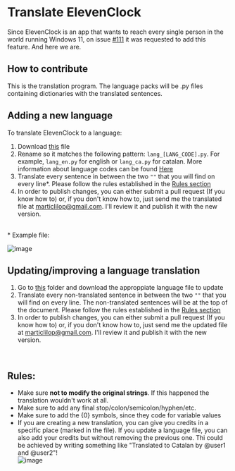 # Translate ElevenClock
Since ElevenClock is an app that wants to reach every single person in the world running Windows 11, on issue [#111](https://github.com/martinet101/ElevenClock/issues/111) it was requested to add this feature. And here we are.

## How to contribute
This is the translation program. The language packs will be .py files containing dictionaries with the translated sentences. 

## Adding a new language
To translate ElevenClock to a language:
1. Download [this](https://github.com/martinet101/ElevenClock/blob/main/elevenclock/lang/lang_sample.py) file
2. Rename so it matches the following pattern: `lang_[LANG_CODE].py`. For example, `lang_en.py` for english or `lang_ca.py` for catalan. More information about language codes can be found [Here](http://www.mathguide.de/info/tools/languagecode.html)
3. Translate every sentence in between the two `""` that you will find on every line*. Please follow the rules established in the [Rules section](#rules)
4. In order to publish changes, you can either submit a pull request (If you know how to) or, if you don't know how to, just send me the translated file at [marticlilop@gmail.com](mailto:marticlilop@gmail.com). I'll review it and publish it with the new version.
<br>
* Example file:<br>

![image](https://user-images.githubusercontent.com/53119851/138136366-6e340c02-a94b-477f-b0c2-c892f2acd044.png)


## Updating/improving a language translation
1. Go to [this](https://github.com/martinet101/ElevenClock/blob/main/elevenclock/lang/) folder and download the approppiate language file to update
3. Translate every non-translated sentence in between the two `""` that you will find on every line. The non-translated sentences will be at the top of the document. Please follow the rules established in the [Rules section](#rules)
4. In order to publish changes, you can either submit a pull request (If you know how to) or, if you don't know how to, just send me the updated file at [marticlilop@gmail.com](mailto:marticlilop@gmail.com). I'll review it and publish it with the new version.
<br>

## Rules:
 - Make sure **not to modify the original strings**. If this happened the translation wouldn't work at all.
 - Make sure to add any final stop/colon/semicolon/hyphen/etc.
 - Make sure to add the {0} symbols, since they code for variable values
 - If  you are creating a new translation, you can give you credits in a specific place (marked in the file). If you update a language file, you can also add your credits but without removing the previous one. Thi could be achieved by writing something like "Translated to Catalan by @user1 and @user2"!<br>
![image](https://user-images.githubusercontent.com/53119851/138136413-41046a99-f5e6-434f-8cea-7e85ee0b6238.png)


